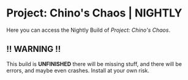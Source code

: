 # Project: Chino's Chaos | NIGHTLY
Here you can access the Nightly Build of *Project: Chino's Chaos*.

## !! WARNING !!
This build is **UNFINISHED** there will be missing stuff, and there will be errors, and maybe even crashes. Install at your own risk.

